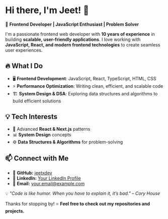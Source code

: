 # Hi there, I'm Jeet! 👋  

🚀 **Frontend Developer | JavaScript Enthusiast | Problem Solver**  

I'm a passionate frontend web developer with **10 years of experience** in building **scalable, user-friendly applications**. I love working with **JavaScript, React, and modern frontend technologies** to create seamless user experiences.  

## 🔥 What I Do  
- 🖥️ **Frontend Development**: JavaScript, React, TypeScript, HTML, CSS  
- ⚡ **Performance Optimization**: Writing clean, efficient, and scalable code  
- 🏗️ **System Design & DSA**: Exploring data structures and algorithms to build efficient solutions  

## 💡 Tech Interests  
- 🚀 Advanced **React & Next.js** patterns  
- 📊 **System Design** concepts  
- ⚙️ **Data Structures & Algorithms** for problem-solving  

## 📫 Connect with Me  
- 🏢 **GitHub:** [jeetxdev](https://github.com/jeetxdev)  
- 💼 **LinkedIn:** [Your LinkedIn Profile](https://www.linkedin.com/in/jeetm)  
- 📧 **Email:** your.email@example.com  

💡 _"Code is like humor. When you have to explain it, it’s bad." – Cory House_  

Thanks for stopping by! ⭐ **Feel free to check out my repositories and projects.**  


<!---
jeetdev1/jeetdev1 is a ✨ special ✨ repository because its `README.md` (this file) appears on your GitHub profile.
You can click the Preview link to take a look at your changes.
--->

